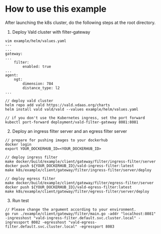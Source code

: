 # How to use this example
After launching the k8s cluster, do the following steps at the root directory.

1. Deploy Vald cluster with filter-gateway
```
vim example/helm/values.yaml
---
...
gateway:
...
    filter:
        enabled: true
...
agent:
    ngt:
        dimension: 784
        distance_type: l2
...

// deploy vald cluster
helm repo add vald https://vald.vdaas.org/charts
helm install vald vald/vald --values example/helm/values.yaml

// if you don't use the Kubernetes ingress, set the port forward
kubectl port-forward deployment/vald-filter-gateway 8081:8081
```

2. Deploy an ingress filter server and an egress filter server
```
// prepare for pushing images to your dockerhub
docker login
export YOUR_DOCKERHUB_ID=<YOUR_DOCKERHUB_ID>

// deploy ingress filter
make docker/build/example/client/gateway/filter/ingress-filter/server
docker push ${YOUR_DOCKERHUB_ID}/vald-ingress-filter:latest
make k8s/example/client/gateway/filter/ingress-filter/server/deploy

// deploy egress filter
make docker/build/example/client/gateway/filter/egress-filter/server
docker push ${YOUR_DOCKERHUB_ID}/vald-egress-filter:latest
make k8s/example/client/gateway/filter/egress-filter/server/deploy
```

3. Run test
```
// Please change the argument according to your environment.
go run ./example/client/gateway/filter/main.go -addr "localhost:8081" -ingresshost "vald-ingress-filter.default.svc.cluster.local" -ingressport 8082 -egresshost "vald-egress-filter.default.svc.cluster.local" -egressport 8083
```